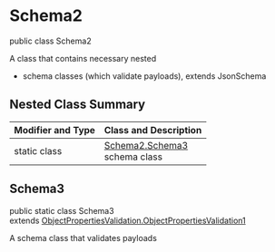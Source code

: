 # Schema2
public class Schema2

A class that contains necessary nested
- schema classes (which validate payloads), extends JsonSchema

## Nested Class Summary
| Modifier and Type | Class and Description |
| ----------------- | ---------------------- |
| static class | [Schema2.Schema3](#schema3)<br> schema class |

## Schema3
public static class Schema3<br>
extends [ObjectPropertiesValidation.ObjectPropertiesValidation1](../../../../../../../../components/schemas/ObjectPropertiesValidation.md#objectpropertiesvalidation1)

A schema class that validates payloads
